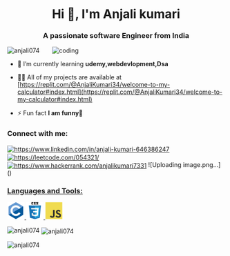
<h1 align="center">Hi 👋, I'm Anjali kumari</h1>
<h3 align="center">A passionate software Engineer from India</h3>
<img align="right" alt="coding" width="400" src="https://cdn.dribbble.com/users/17707/screenshots/2413754/rrr.gif">
<p align="left"> <img src="https://komarev.com/ghpvc/?username=anjali074&label=Profile%20views&color=0e75b6&style=flat" alt="anjali074" /> </p>

- 🌱 I’m currently learning **udemy,webdevlopment,Dsa**

- 👨‍💻 All of my projects are available at [https://replit.com/@AnjaliKumari34/welcome-to-my-calculator#index.html](https://replit.com/@AnjaliKumari34/welcome-to-my-calculator#index.html)

- ⚡ Fun fact **I am funny🤗**

<h3 align="left">Connect with me:</h3>
<p align="left">
<a href="https://linkedin.com/in/https://www.linkedin.com/in/anjali-kumari-646386247" target="blank"><img align="center" src="https://raw.githubusercontent.com/rahuldkjain/github-profile-readme-generator/master/src/images/icons/Social/linked-in-alt.svg" alt="https://www.linkedin.com/in/anjali-kumari-646386247" height="30" width="40" /></a>
<a href="https://www.leetcode.com/https://leetcode.com/054321/" target="blank"><img align="center" src="https://raw.githubusercontent.com/rahuldkjain/github-profile-readme-generator/master/src/images/icons/Social/leet-code.svg" alt="https://leetcode.com/054321/" height="30" width="40" /></a>
<a href="https://www.hackerearth.com/https://www.hackerrank.com/anjalikumari7331" target="blank"><img align="center" src="https://raw.githubusercontent.com/rahuldkjain/github-profile-readme-generator/master/src/images/icons/Social/hackerearth.svg" alt="https://www.hackerrank.com/anjalikumari7331" height="30" width="40" /></a>
   ![Uploading image.png…]()
</p>
<a href=https://onlinejpgtools.com/convert-jpg-to-data-uri? </a>
<h3 align="left">Languages and Tools:</h3>
<p align="left"> <a href="https://www.cprogramming.com/" target="_blank" rel="noreferrer"> <img src="https://raw.githubusercontent.com/devicons/devicon/master/icons/c/c-original.svg" alt="c" width="40" height="40"/> </a> <a href="https://www.w3schools.com/css/" target="_blank" rel="noreferrer"> <img src="https://raw.githubusercontent.com/devicons/devicon/master/icons/css3/css3-original-wordmark.svg" alt="css3" width="40" height="40"/> </a> <a href="https://developer.mozilla.org/en-US/docs/Web/JavaScript" target="_blank" rel="noreferrer"> <img src="https://raw.githubusercontent.com/devicons/devicon/master/icons/javascript/javascript-original.svg" alt="javascript" width="40" height="40"/> </a> </p>

<p><img align="left" src="https://github-readme-stats.vercel.app/api/top-langs?username=anjali074&show_icons=true&locale=en&layout=compact" alt="anjali074" /></p>

<p>&nbsp;<img align="center" src="https://github-readme-stats.vercel.app/api?username=anjali074&show_icons=true&locale=en" alt="anjali074" /></p>

<p><img align="center" src="https://github-readme-streak-stats.herokuapp.com/?user=anjali074&" alt="anjali074" /></p>


